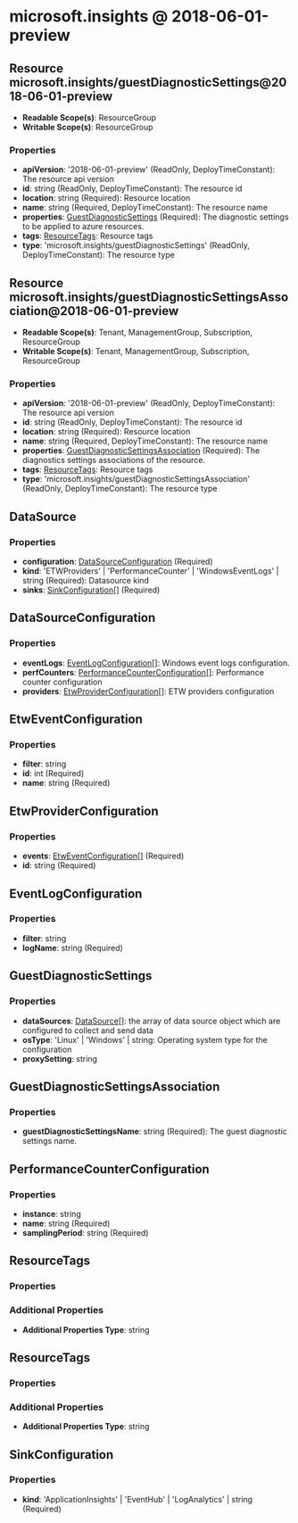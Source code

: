 # microsoft.insights @ 2018-06-01-preview

## Resource microsoft.insights/guestDiagnosticSettings@2018-06-01-preview
* **Readable Scope(s)**: ResourceGroup
* **Writable Scope(s)**: ResourceGroup
### Properties
* **apiVersion**: '2018-06-01-preview' (ReadOnly, DeployTimeConstant): The resource api version
* **id**: string (ReadOnly, DeployTimeConstant): The resource id
* **location**: string (Required): Resource location
* **name**: string (Required, DeployTimeConstant): The resource name
* **properties**: [GuestDiagnosticSettings](#guestdiagnosticsettings) (Required): The diagnostic settings to be applied to azure resources.
* **tags**: [ResourceTags](#resourcetags): Resource tags
* **type**: 'microsoft.insights/guestDiagnosticSettings' (ReadOnly, DeployTimeConstant): The resource type

## Resource microsoft.insights/guestDiagnosticSettingsAssociation@2018-06-01-preview
* **Readable Scope(s)**: Tenant, ManagementGroup, Subscription, ResourceGroup
* **Writable Scope(s)**: Tenant, ManagementGroup, Subscription, ResourceGroup
### Properties
* **apiVersion**: '2018-06-01-preview' (ReadOnly, DeployTimeConstant): The resource api version
* **id**: string (ReadOnly, DeployTimeConstant): The resource id
* **location**: string (Required): Resource location
* **name**: string (Required, DeployTimeConstant): The resource name
* **properties**: [GuestDiagnosticSettingsAssociation](#guestdiagnosticsettingsassociation) (Required): The diagnostics settings associations of the resource.
* **tags**: [ResourceTags](#resourcetags): Resource tags
* **type**: 'microsoft.insights/guestDiagnosticSettingsAssociation' (ReadOnly, DeployTimeConstant): The resource type

## DataSource
### Properties
* **configuration**: [DataSourceConfiguration](#datasourceconfiguration) (Required)
* **kind**: 'ETWProviders' | 'PerformanceCounter' | 'WindowsEventLogs' | string (Required): Datasource kind
* **sinks**: [SinkConfiguration](#sinkconfiguration)[] (Required)

## DataSourceConfiguration
### Properties
* **eventLogs**: [EventLogConfiguration](#eventlogconfiguration)[]: Windows event logs configuration.
* **perfCounters**: [PerformanceCounterConfiguration](#performancecounterconfiguration)[]: Performance counter configuration
* **providers**: [EtwProviderConfiguration](#etwproviderconfiguration)[]: ETW providers configuration

## EtwEventConfiguration
### Properties
* **filter**: string
* **id**: int (Required)
* **name**: string (Required)

## EtwProviderConfiguration
### Properties
* **events**: [EtwEventConfiguration](#etweventconfiguration)[] (Required)
* **id**: string (Required)

## EventLogConfiguration
### Properties
* **filter**: string
* **logName**: string (Required)

## GuestDiagnosticSettings
### Properties
* **dataSources**: [DataSource](#datasource)[]: the array of data source object which are configured to collect and send data
* **osType**: 'Linux' | 'Windows' | string: Operating system type for the configuration
* **proxySetting**: string

## GuestDiagnosticSettingsAssociation
### Properties
* **guestDiagnosticSettingsName**: string (Required): The guest diagnostic settings name.

## PerformanceCounterConfiguration
### Properties
* **instance**: string
* **name**: string (Required)
* **samplingPeriod**: string (Required)

## ResourceTags
### Properties
### Additional Properties
* **Additional Properties Type**: string

## ResourceTags
### Properties
### Additional Properties
* **Additional Properties Type**: string

## SinkConfiguration
### Properties
* **kind**: 'ApplicationInsights' | 'EventHub' | 'LogAnalytics' | string (Required)

